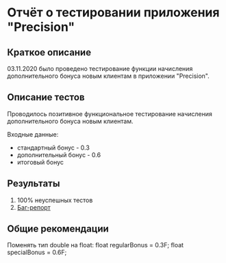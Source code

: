 # Отчёт о тестировании приложения "Precision"

## Краткое описание

03.11.2020 было проведено тестирование функции начисления дополнительного бонуса новым клиентам в приложении "Precision". 

## Описание тестов

Проводилось позитивное функциональное тестирование начисления дополнительного бонуса новым клиентам.

Входные данные:
* стандартный бонус - 0.3
* дополнительный бонус - 0.6
* итоговый бонус 

## Результаты

1. 100% неуспешных тестов
2. [Баг-репорт](https://github.com/mlleila/Precision/issues/1)

## Общие рекомендации

Поменять тип double на float: 
float regularBonus = 0.3F;
float specialBonus = 0.6F;